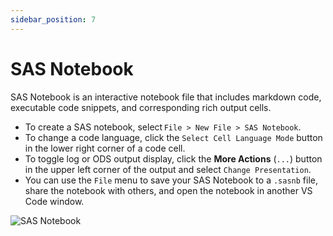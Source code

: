 ```yaml
---
sidebar_position: 7
---
```


# SAS Notebook

SAS Notebook is an interactive notebook file that includes markdown code, executable code snippets, and corresponding rich output cells.

- To create a SAS notebook, select `File > New File > SAS Notebook`.
- To change a code language, click the `Select Cell Language Mode` button in the lower right corner of a code cell.
- To toggle log or ODS output display, click the **More Actions** (`...`) button in the upper left corner of the output and select `Change Presentation`.
- You can use the `File` menu to save your SAS Notebook to a `.sasnb` file, share the notebook with others, and open the notebook in another VS Code window.

![SAS Notebook](/images/sasNotebook.png)
